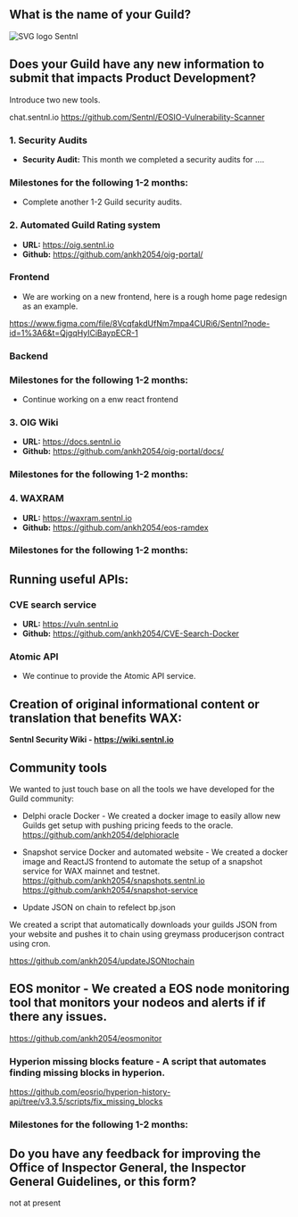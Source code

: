 ## What is the name of your Guild?

![SVG logo](https://www.sentnl.io/sentnl.svg)
Sentnl




## Does your Guild have any new information to submit that impacts Product Development?

Introduce two new tools.

chat.sentnl.io
https://github.com/Sentnl/EOSIO-Vulnerability-Scanner




### 1. Security Audits

- **Security Audit:** This month we completed a security audits for ....



### Milestones for the following 1-2 months:

- Complete another 1-2 Guild security audits. 



### 2. Automated Guild Rating system

- **URL:** https://oig.sentnl.io 
- **Github:** https://github.com/ankh2054/oig-portal/


### Frontend

* We are working on a new frontend, here is a rough home page redesign as an example.

https://www.figma.com/file/8VcqfakdUfNm7mpa4CURi6/Sentnl?node-id=1%3A6&t=QjgqHyICiBaypECR-1






### Backend




### Milestones for the following 1-2 months:

* Continue working on a enw react frontend



### 3.  OIG Wiki

- **URL:** https://docs.sentnl.io 
- **Github:** https://github.com/ankh2054/oig-portal/docs/




### Milestones for the following 1-2 months:




### 4. WAXRAM 

- **URL:** https://waxram.sentnl.io 
- **Github:** https://github.com/ankh2054/eos-ramdex



### Milestones for the following 1-2 months:




## Running useful APIs:


### CVE search service

- **URL:**  https://vuln.sentnl.io
- **Github:** https://github.com/ankh2054/CVE-Search-Docker


### Atomic API

- We continue to provide the Atomic API service.

## Creation of original informational content or translation that benefits WAX:

**Sentnl Security Wiki  - https://wiki.sentnl.io**



## Community tools 

We wanted to just touch base on all the tools we have developed for the Guild community:

* Delphi oracle Docker - We created a docker image to easily allow new Guilds get setup with pushing pricing feeds to the oracle.  https://github.com/ankh2054/delphioracle

* Snapshot service Docker and automated website - We created a docker image and ReactJS frontend to automate the setup of a snapshot service for WAX mainnet and testnet.
https://github.com/ankh2054/snapshots.sentnl.io
https://github.com/ankh2054/snapshot-service

* Update JSON on chain to refelect bp.json

We created a script that automatically downloads your guilds JSON from your website and pushes it to chain using greymass producerjson contract using cron.

https://github.com/ankh2054/updateJSONtochain

## EOS monitor - We created a EOS node monitoring tool that monitors your nodeos and alerts if if there any issues.

https://github.com/ankh2054/eosmonitor



### Hyperion missing blocks feature - A script that automates finding missing blocks in hyperion.

https://github.com/eosrio/hyperion-history-api/tree/v3.3.5/scripts/fix_missing_blocks 


### Milestones for the following 1-2 months:



## Do you have any feedback for improving the Office of Inspector General, the Inspector General Guidelines, or this form?
not at present

